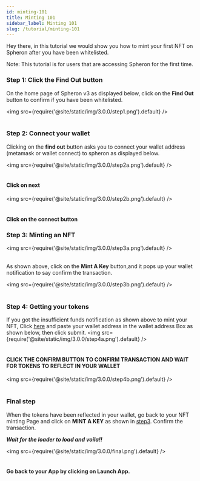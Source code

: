 ```yaml
---
id: minting-101
title: Minting 101
sidebar_label: Minting 101
slug: /tutorial/minting-101
---
```


Hey there, in this tutorial we would show you how to mint your first  NFT on Spheron after you have been whitelisted.

Note: This tutorial is for users that are accessing Spheron for the first time.


### Step 1: Click the Find Out button
On the home page of Spheron v3 as displayed below, click on the **Find Out** button to confirm if you have been whitelisted.

<img src={require('@site/static/img/3.0.0/step1.png').default} /> <br/><br/>

### Step 2: Connect your wallet
Clicking on the **find out** button asks you to connect your wallet address (metamask or wallet connect) to spheron as displayed below.

<img src={require('@site/static/img/3.0.0/step2a.png').default} /> <br/><br/>

#### **Click on next**

<img src={require('@site/static/img/3.0.0/step2b.png').default} /> <br/><br/>

#### **Click on the connect button**

### Step 3: Minting an NFT

<img src={require('@site/static/img/3.0.0/step3a.png').default} /> <br/><br/>

As shown above, click on the **Mint A Key** button,and it pops up your wallet notification to say confirm the transaction.

<img src={require('@site/static/img/3.0.0/step3b.png').default} /> <br/><br/>

### Step 4: Getting your tokens
If you got the insufficient funds notification as shown above to mint your NFT, Click [here](https://faucet.polygon.technology/) and paste your wallet address in the wallet address Box as shown below, then click submit.
<img src={require('@site/static/img/3.0.0/step4a.png').default} /> <br/><br/>

#### CLICK THE CONFIRM BUTTON TO CONFIRM TRANSACTION AND WAIT FOR TOKENS TO REFLECT IN YOUR WALLET
<img src={require('@site/static/img/3.0.0/step4b.png').default} /> <br/><br/>

### Final step
When the tokens have been reflected  in your wallet, go back to your NFT minting Page and click on **MINT A KEY** as shown in [step3](#step-3-minting-an-nft). Confirm the transaction.

***Wait for the loader to load and voila!!***

<img src={require('@site/static/img/3.0.0/final.png').default} /> <br/><br/>

#### Go back to your App by clicking on Launch App.
